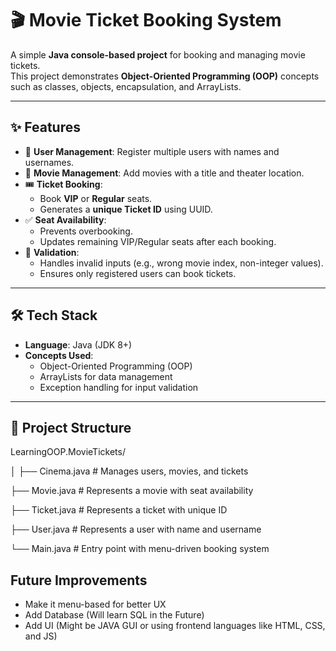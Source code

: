 # 🎬 Movie Ticket Booking System

A simple **Java console-based project** for booking and managing movie tickets.  
This project demonstrates **Object-Oriented Programming (OOP)** concepts such as classes, objects, encapsulation, and ArrayLists.

---

## ✨ Features
- 👥 **User Management**: Register multiple users with names and usernames.
- 🎥 **Movie Management**: Add movies with a title and theater location.
- 🎟️ **Ticket Booking**:
  - Book **VIP** or **Regular** seats.
  - Generates a **unique Ticket ID** using UUID.
- ✅ **Seat Availability**:
  - Prevents overbooking.
  - Updates remaining VIP/Regular seats after each booking.
- 📜 **Validation**:
  - Handles invalid inputs (e.g., wrong movie index, non-integer values).
  - Ensures only registered users can book tickets.

---

## 🛠️ Tech Stack
- **Language**: Java (JDK 8+)
- **Concepts Used**:  
  - Object-Oriented Programming (OOP)  
  - ArrayLists for data management  
  - Exception handling for input validation  

---

## 📂 Project Structure
LearningOOP.MovieTickets/

│
├── Cinema.java # Manages users, movies, and tickets

├── Movie.java # Represents a movie with seat availability

├── Ticket.java # Represents a ticket with unique ID

├── User.java # Represents a user with name and username

└── Main.java # Entry point with menu-driven booking system


## Future Improvements 
 - Make it menu-based for better UX
 - Add Database (Will learn SQL in the Future)
 - Add UI (Might be JAVA GUI or using frontend languages like HTML, CSS, and JS)
